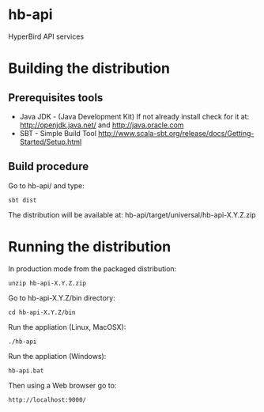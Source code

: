 hb-api
======

HyperBird API services


# Building the distribution #


## Prerequisites tools ##

* Java JDK - (Java Development Kit)
  If not already install check for it at: http://openjdk.java.net/ and  http://java.oracle.com
* SBT - Simple Build Tool
  http://www.scala-sbt.org/release/docs/Getting-Started/Setup.html

## Build procedure ##

Go to hb-api/ and type: 

    sbt dist

The distribution will be available at: 
    hb-api/target/universal/hb-api-X.Y.Z.zip


# Running the distribution #

In production mode from the packaged distribution: 

    unzip hb-api-X.Y.Z.zip

Go to hb-api-X.Y.Z/bin directory:

    cd hb-api-X.Y.Z/bin

Run the appliation (Linux, MacOSX):

    ./hb-api 

Run the appliation (Windows):

    hb-api.bat

Then using a Web browser go to: 

    http://localhost:9000/



